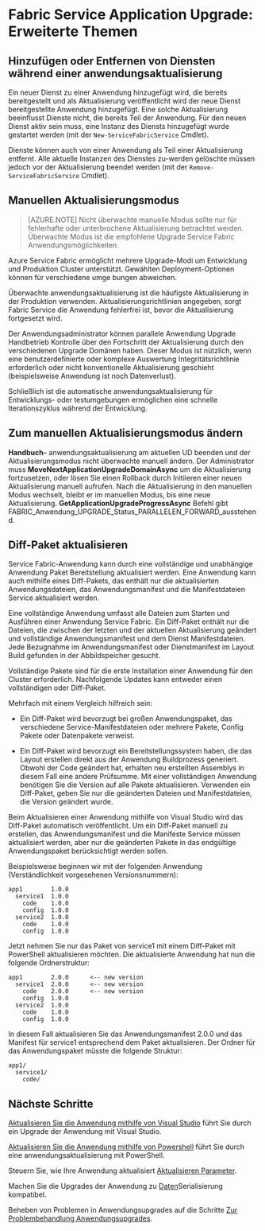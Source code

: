 <properties
   pageTitle="Anwendung aktualisieren: Erweiterte Themen | Microsoft Azure"
   description="Dieser Artikel behandelt einige erweiterten Themen zur Aktualisierung einer Fabric-Dienst-Anwendung."
   services="service-fabric"
   documentationCenter=".net"
   authors="mani-ramaswamy"
   manager="timlt"
   editor=""/>

<tags
   ms.service="service-fabric"
   ms.devlang="dotnet"
   ms.topic="article"
   ms.tgt_pltfrm="NA"
   ms.workload="NA"
   ms.date="09/14/2016"
   ms.author="subramar"/>

# <a name="service-fabric-application-upgrade-advanced-topics"></a>Fabric Service Application Upgrade: Erweiterte Themen

## <a name="adding-or-removing-services-during-an-application-upgrade"></a>Hinzufügen oder Entfernen von Diensten während einer anwendungsaktualisierung

Ein neuer Dienst zu einer Anwendung hinzugefügt wird, die bereits bereitgestellt und als Aktualisierung veröffentlicht wird der neue Dienst bereitgestellte Anwendung hinzugefügt.  Eine solche Aktualisierung beeinflusst Dienste nicht, die bereits Teil der Anwendung. Für den neuen Dienst aktiv sein muss, eine Instanz des Diensts hinzugefügt wurde gestartet werden (mit der `New-ServiceFabricService` Cmdlet).

Dienste können auch von einer Anwendung als Teil einer Aktualisierung entfernt. Alle aktuelle Instanzen des Dienstes zu-werden gelöschte müssen jedoch vor der Aktualisierung beendet werden (mit der `Remove-ServiceFabricService` Cmdlet). 

## <a name="manual-upgrade-mode"></a>Manuellen Aktualisierungsmodus

> [AZURE.NOTE]  Nicht überwachte manuelle Modus sollte nur für fehlerhafte oder unterbrochene Aktualisierung betrachtet werden. Überwachte Modus ist die empfohlene Upgrade Service Fabric Anwendungsmöglichkeiten.

Azure Service Fabric ermöglicht mehrere Upgrade-Modi um Entwicklung und Produktion Cluster unterstützt. Gewählten Deployment-Optionen können für verschiedene umge bungen abweichen.

Überwachte anwendungsaktualisierung ist die häufigste Aktualisierung in der Produktion verwenden. Aktualisierungsrichtlinien angegeben, sorgt Fabric Service die Anwendung fehlerfrei ist, bevor die Aktualisierung fortgesetzt wird.

 Der Anwendungsadministrator können parallele Anwendung Upgrade Handbetrieb Kontrolle über den Fortschritt der Aktualisierung durch den verschiedenen Upgrade Domänen haben. Dieser Modus ist nützlich, wenn eine benutzerdefinierte oder komplexe Auswertung Integritätsrichtlinie erforderlich oder nicht konventionelle Aktualisierung geschieht (beispielsweise Anwendung ist noch Datenverlust).

Schließlich ist die automatische anwendungsaktualisierung für Entwicklungs- oder testumgebungen ermöglichen eine schnelle Iterationszyklus während der Entwicklung.

## <a name="change-to-manual-upgrade-mode"></a>Zum manuellen Aktualisierungsmodus ändern
**Handbuch**– anwendungsaktualisierung am aktuellen UD beenden und der Aktualisierungsmodus nicht überwachte manuell ändern. Der Administrator muss **MoveNextApplicationUpgradeDomainAsync** um die Aktualisierung fortzusetzen, oder lösen Sie einen Rollback durch Initiieren einer neuen Aktualisierung manuell aufrufen. Nach die Aktualisierung in den manuellen Modus wechselt, bleibt er im manuellen Modus, bis eine neue Aktualisierung. **GetApplicationUpgradeProgressAsync** Befehl gibt FABRIC\_Anwendung\_UPGRADE\_Status\_PARALLELEN\_FORWARD\_ausstehend.

## <a name="upgrade-with-a-diff-package"></a>Diff-Paket aktualisieren

Service Fabric-Anwendung kann durch eine vollständige und unabhängige Anwendung Paket Bereitstellung aktualisiert werden. Eine Anwendung kann auch mithilfe eines Diff-Pakets, das enthält nur die aktualisierten Anwendungsdateien, das Anwendungsmanifest und die Manifestdateien Service aktualisiert werden.

Eine vollständige Anwendung umfasst alle Dateien zum Starten und Ausführen einer Anwendung Service Fabric. Ein Diff-Paket enthält nur die Dateien, die zwischen der letzten und der aktuellen Aktualisierung geändert und vollständige Anwendungsmanifest und dem Dienst Manifestdateien. Jede Bezugnahme im Anwendungsmanifest oder Dienstmanifest im Layout Build gefunden in der Abbildspeicher gesucht.

Vollständige Pakete sind für die erste Installation einer Anwendung für den Cluster erforderlich. Nachfolgende Updates kann entweder einen vollständigen oder Diff-Paket.

Mehrfach mit einem Vergleich hilfreich sein:

* Ein Diff-Paket wird bevorzugt bei großen Anwendungspaket, das verschiedene Service-Manifestdateien oder mehrere Pakete, Config Pakete oder Datenpakete verweist.

* Ein Diff-Paket wird bevorzugt ein Bereitstellungssystem haben, die das Layout erstellen direkt aus der Anwendung Buildprozess generiert. Obwohl der Code geändert hat, erhalten neu erstellten Assemblys in diesem Fall eine andere Prüfsumme. Mit einer vollständigen Anwendung benötigen Sie die Version auf alle Pakete aktualisieren. Verwenden ein Diff-Paket, geben Sie nur die geänderten Dateien und Manifestdateien, die Version geändert wurde.

Beim Aktualisieren einer Anwendung mithilfe von Visual Studio wird das Diff-Paket automatisch veröffentlicht. Um ein Diff-Paket manuell zu erstellen, das Anwendungsmanifest und die Manifeste Service müssen aktualisiert werden, aber nur die geänderten Pakete in das endgültige Anwendungspaket berücksichtigt werden sollen. 

Beispielsweise beginnen wir mit der folgenden Anwendung (Verständlichkeit vorgesehenen Versionsnummern):

```text
app1        1.0.0
  service1  1.0.0
    code    1.0.0
    config  1.0.0
  service2  1.0.0
    code    1.0.0
    config  1.0.0
```

Jetzt nehmen Sie nur das Paket von service1 mit einem Diff-Paket mit PowerShell aktualisieren möchten. Die aktualisierte Anwendung hat nun die folgende Ordnerstruktur:

```text
app1        2.0.0      <-- new version
  service1  2.0.0      <-- new version
    code    2.0.0      <-- new version
    config  1.0.0
  service2  1.0.0
    code    1.0.0
    config  1.0.0
```

In diesem Fall aktualisieren Sie das Anwendungsmanifest 2.0.0 und das Manifest für service1 entsprechend dem Paket aktualisieren. Der Ordner für das Anwendungspaket müsste die folgende Struktur:

```text
app1/
  service1/
    code/
```

## <a name="next-steps"></a>Nächste Schritte

[Aktualisieren Sie die Anwendung mithilfe von Visual Studio](service-fabric-application-upgrade-tutorial.md) führt Sie durch ein Upgrade der Anwendung mit Visual Studio.

[Aktualisieren Sie die Anwendung mithilfe von Powershell](service-fabric-application-upgrade-tutorial-powershell.md) führt Sie durch eine anwendungsaktualisierung mit PowerShell.

Steuern Sie, wie Ihre Anwendung aktualisiert [Aktualisieren Parameter](service-fabric-application-upgrade-parameters.md).

Machen Sie die Upgrades der Anwendung zu [Daten](service-fabric-application-upgrade-data-serialization.md)Serialisierung kompatibel.

Beheben von Problemen in Anwendungsupgrades auf die Schritte [Zur Problembehandlung Anwendungsupgrades](service-fabric-application-upgrade-troubleshooting.md).
 
